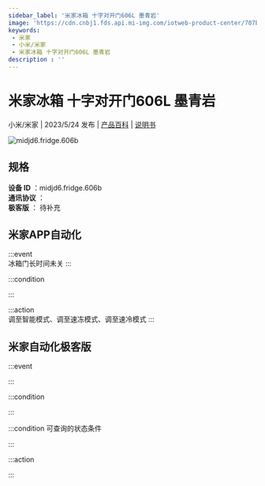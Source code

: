 ```yaml
---
sidebar_label: '米家冰箱 十字对开门606L 墨青岩'
image: 'https://cdn.cnbj1.fds.api.mi-img.com/iotweb-product-center/707bf28c9c782ac6452063a00e31aa53_1680516973409.png?GalaxyAccessKeyId=AKVGLQWBOVIRQ3XLEW&Expires=9223372036854775807&Signature=Xm2uJZ1X3tEc2MvkRZW12zDTfcE='
keywords: 
 - 米家
 - 小米/米家
 - 米家冰箱 十字对开门606L 墨青岩
description : ''
---
```

# 米家冰箱 十字对开门606L 墨青岩

小米/米家 | 2023/5/24 发布 | [产品百科](https://home.mi.com/webapp/content/baike/product/index.html?model=midjd6.fridge.606b/) | [说明书](https://home.mi.com/views/introduction.html?model=midjd6.fridge.606b&region=cn)

![midjd6.fridge.606b](https://cdn.cnbj1.fds.api.mi-img.com/iotweb-product-center/707bf28c9c782ac6452063a00e31aa53_1680516973409.png?GalaxyAccessKeyId=AKVGLQWBOVIRQ3XLEW&Expires=9223372036854775807&Signature=Xm2uJZ1X3tEc2MvkRZW12zDTfcE=)

## 规格  
> 
**设备 ID** ：midjd6.fridge.606b  
**通讯协议** ：  
**极客版**  ： 待补充 


## 米家APP自动化  

:::event  
冰箱门长时间未关
:::

:::condition  

:::

:::action   
调至智能模式、调至速冻模式、调至速冷模式
:::

## 米家自动化极客版  

:::event  

:::

:::condition  

:::

:::condition 可查询的状态条件  

:::

:::action  

:::

        
